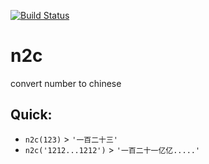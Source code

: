 [![Build Status](https://travis-ci.org/Qquanwei/n2c.svg?branch=master)](https://travis-ci.org/Qquanwei/n2c)
# n2c
  convert number to chinese

## Quick:

* `n2c(123)` > `'一百二十三'`
* `n2c('1212...1212')` > `'一百二十一亿亿.....'`


